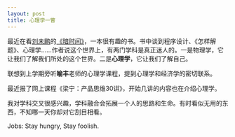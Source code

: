 ```yaml
---
layout: post
title: 心理学一瞥
---
```


最近在看[刘未鹏](https://blog.csdn.net/pongba)的[《暗时间》](https://book.douban.com/subject/6709809/)，一本很有趣的书。书中谈到程序设计、《怎样解题》、心理学……作者说这个世界上，有两门学科是真正迷人的。一是物理学，它让我们了解我们所处的这个世界。二是**心理学**，它让我们了解自己。 

联想到上学期旁听**喻丰**老师的心理学课程，提到心理学和经济学的密切联系。

最近报了网上课程《梁宁：产品思维30讲》，开始几讲的内容也在介绍心理学。

我对学科交叉很感兴趣，学科融合会拓展一个人的思路和生命。有时看似无用的东西，不知哪一天你却对它刮目相看。



Jobs: Stay hungry, Stay foolish.